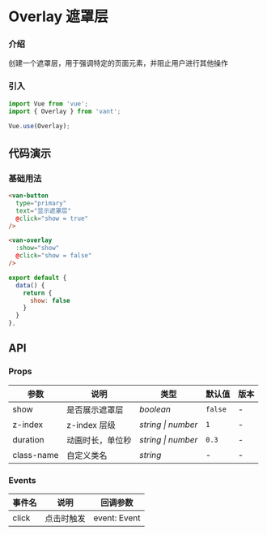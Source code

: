 # Overlay 遮罩层

### 介绍

创建一个遮罩层，用于强调特定的页面元素，并阻止用户进行其他操作

### 引入

``` javascript
import Vue from 'vue';
import { Overlay } from 'vant';

Vue.use(Overlay);
```

## 代码演示

### 基础用法

```html
<van-button
  type="primary"
  text="显示遮罩层"
  @click="show = true"
/>

<van-overlay
  :show="show"
  @click="show = false"
/>
```

```js
export default {
  data() {
    return {
      show: false
    }
  }
},
```

## API

### Props

| 参数 | 说明 | 类型 | 默认值 | 版本 |
|------|------|------|------|------|
| show | 是否展示遮罩层 | *boolean* | `false` | - |
| z-index | z-index 层级 | *string \| number* | `1` | - |
| duration | 动画时长，单位秒 | *string \| number* | `0.3` | - |
| class-name | 自定义类名 | *string* | - | - |

### Events

| 事件名 | 说明 | 回调参数 |
|------|------|------|
| click | 点击时触发 | event: Event |
